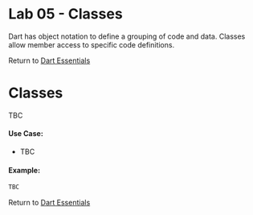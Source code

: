 # Lab 05 - Classes

Dart has object notation to define a grouping of code and data.
Classes allow member access to specific code definitions.

Return to [Dart Essentials](https://github.com/rosera/flutter_workshop/tree/main/dart)

# Classes

 TBC

#### Use Case:

* TBC 

#### Example: 
```dart
TBC 
```

Return to [Dart Essentials](https://github.com/rosera/flutter_workshop/tree/main/dart)
